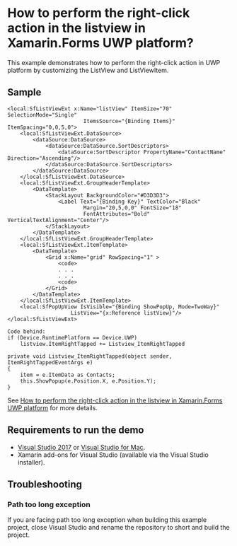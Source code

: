 # How to perform the right-click action in the listview in Xamarin.Forms UWP platform?
This example demonstrates how to perform the right-click action in UWP platform by customizing the ListView and ListViewItem.

## Sample

```xaml
<local:SfListViewExt x:Name="listView" ItemSize="70" SelectionMode="Single"
                        ItemsSource="{Binding Items}" ItemSpacing="0,0,5,0">
    <local:SfListViewExt.DataSource>
        <dataSource:DataSource>
            <dataSource:DataSource.SortDescriptors>
                <dataSource:SortDescriptor PropertyName="ContactName" Direction="Ascending"/>
            </dataSource:DataSource.SortDescriptors>
        </dataSource:DataSource>
    </local:SfListViewExt.DataSource>
    <local:SfListViewExt.GroupHeaderTemplate>
        <DataTemplate>
            <StackLayout BackgroundColor="#D3D3D3">
                <Label Text="{Binding Key}" TextColor="Black"
                        Margin="20,5,0,0" FontSize="18"
                        FontAttributes="Bold" VerticalTextAlignment="Center"/>
            </StackLayout>
        </DataTemplate>
    </local:SfListViewExt.GroupHeaderTemplate>
    <local:SfListViewExt.ItemTemplate>
        <DataTemplate>
            <Grid x:Name="grid" RowSpacing="1" >
                <code>
                . . .
                . . .
                <code>
            </Grid>
        </DataTemplate>
    </local:SfListViewExt.ItemTemplate>
    <local:SfPopUpView IsVisible="{Binding ShowPopUp, Mode=TwoWay}"
                    ListView="{x:Reference listView}"/>
</local:SfListViewExt>

Code behind:
if (Device.RuntimePlatform == Device.UWP)
    listview.ItemRightTapped += Listview_ItemRightTapped

private void Listview_ItemRightTapped(object sender, ItemRightTappedEventArgs e)
{
    item = e.ItemData as Contacts;
    this.ShowPopup(e.Position.X, e.Position.Y);
}

```

See [How to perform the right-click action in the listview in Xamarin.Forms UWP platform](https://www.syncfusion.com/kb/9983/how-to-perform-the-right-click-action-in-the-listview-in-xamarin-forms-uwp-platform) for more details.
## <a name="requirements-to-run-the-demo"></a>Requirements to run the demo ##

* [Visual Studio 2017](https://visualstudio.microsoft.com/downloads/) or [Visual Studio for Mac](https://visualstudio.microsoft.com/vs/mac/).
* Xamarin add-ons for Visual Studio (available via the Visual Studio installer).

## <a name="troubleshooting"></a>Troubleshooting ##
### Path too long exception
If you are facing path too long exception when building this example project, close Visual Studio and rename the repository to short and build the project.